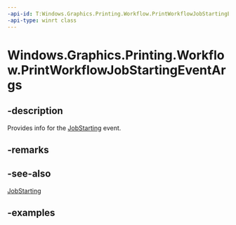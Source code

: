 ```yaml
---
-api-id: T:Windows.Graphics.Printing.Workflow.PrintWorkflowJobStartingEventArgs
-api-type: winrt class
---
```


# Windows.Graphics.Printing.Workflow.PrintWorkflowJobStartingEventArgs

<!--
public sealed class PrintWorkflowJobStartingEventArgs
-->


## -description

Provides info for the [JobStarting](printworkflowjobbackgroundsession_jobstarting.md) event. 

## -remarks

## -see-also

[JobStarting](printworkflowjobbackgroundsession_jobstarting.md)

## -examples


